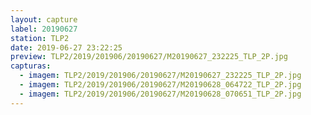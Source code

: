 ```yaml
---
layout: capture
label: 20190627
station: TLP2
date: 2019-06-27 23:22:25
preview: TLP2/2019/201906/20190627/M20190627_232225_TLP_2P.jpg
capturas:
  - imagem: TLP2/2019/201906/20190627/M20190627_232225_TLP_2P.jpg
  - imagem: TLP2/2019/201906/20190627/M20190628_064722_TLP_2P.jpg
  - imagem: TLP2/2019/201906/20190627/M20190628_070651_TLP_2P.jpg
---
```

